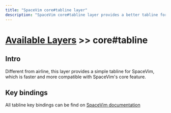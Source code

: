 ```yaml
---
title: "SpaceVim core#tabline layer"
description: "SpaceVim core#tabline layer provides a better tabline for SpaceVim"
---
```


# [Available Layers](../) >> core#tabline

## Intro

Different from airline, this layer provides a simple tabline for SpaceVim, which is faster and more compatible with SpaceVim's core feature.

## Key bindings

All tabline key bindings can be find on [SpaceVim documentation](../../../documentation/#tabline)
